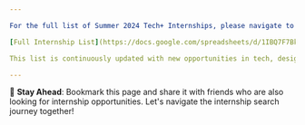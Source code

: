 ```yaml
---

For the full list of Summer 2024 Tech+ Internships, please navigate to the comprehensive spreadsheet provided below:

[Full Internship List](https://docs.google.com/spreadsheets/d/1IBQ7F7Bk9FJ0n-P0xD9FQPEdfO1ntcXpEwc3P6snTGE/edit?usp=sharing)

This list is continuously updated with new opportunities in tech, design, business, and more. Make sure to check back regularly for the latest openings!

---
```


🚀 **Stay Ahead**: Bookmark this page and share it with friends who are also looking for internship opportunities. Let's navigate the internship search journey together!
